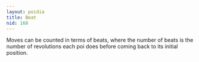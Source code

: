 ```yaml
---
layout: poidia
title: Beat
nid: 168
---
```


Moves can be counted in terms of beats, where the number of beats is the number of revolutions each poi does before coming back to its initial position.
